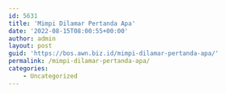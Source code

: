```yaml
---
id: 5631
title: 'Mimpi Dilamar Pertanda Apa'
date: '2022-08-15T08:00:55+00:00'
author: admin
layout: post
guid: 'https://bos.awn.biz.id/mimpi-dilamar-pertanda-apa/'
permalink: /mimpi-dilamar-pertanda-apa/
categories:
    - Uncategorized
---
```


